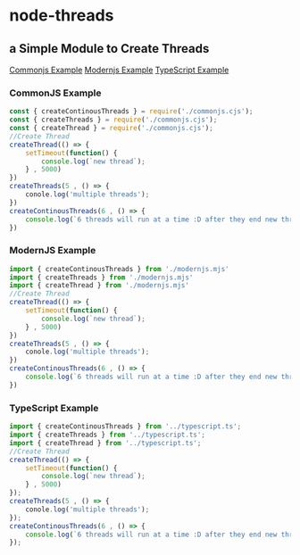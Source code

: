 # node-threads
## a Simple Module to Create Threads
[Commonjs Example](https://github.com/Titan3301/node-threads/blob/main/examples/commonjs.cjs)
[Modernjs Example](https://github.com/Titan3301/node-threads/blob/main/examples/modernjs.mjs)
[TypeScript Example](https://github.com/Titan3301/node-threads/blob/main/examples/typescript.ts)
### CommonJS Example
```js
const { createContinousThreads } = require('./commonjs.cjs');
const { createThreads } = require('./commonjs.cjs');
const { createThread } = require('./commonjs.cjs');
//Create Thread
createThread(() => {
    setTimeout(function() {
        console.log(`new thread`);
    } , 5000)
})
createThreads(5 , () => {
    conole.log('multiple threads');
})
createContinousThreads(6 , () => {
    console.log(`6 threads will run at a time :D after they end new thread will be created`);
})
```
### ModernJS Example
```js
import { createContinousThreads } from './modernjs.mjs'
import { createThreads } from './modernjs.mjs'
import { createThread } from './modernjs.mjs'
//Create Thread
createThread(() => {
    setTimeout(function() {
        console.log(`new thread`);
    } , 5000)
})
createThreads(5 , () => {
    conole.log('multiple threads');
})
createContinousThreads(6 , () => {
    console.log(`6 threads will run at a time :D after they end new thread will be created`);
})
```
### TypeScript Example
```ts
import { createContinousThreads } from '../typescript.ts';
import { createThreads } from '../typescript.ts';
import { createThread } from '../typescript.ts';
//Create Thread
createThread(() => {
    setTimeout(function() {
        console.log(`new thread`);
    } , 5000)
});
createThreads(5 , () => {
    conole.log('multiple threads');
});
createContinousThreads(6 , () => {
    console.log(`6 threads will run at a time :D after they end new thread will be created`);
});
```
